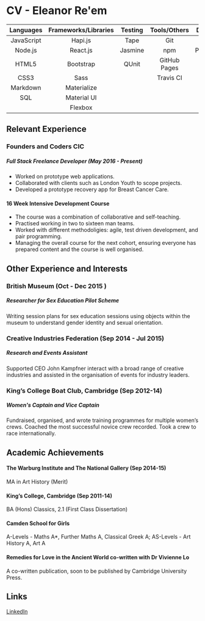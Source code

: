 # CV - Eleanor Re'em

| Languages | Frameworks/Libraries | Testing   | Tools/Others | Databases |
|:---------:|:--------------------:|:---------:|:------------:|:---------:|
| JavaScript| Hapi.js              | Tape      | Git          | Redis     | 
| Node.js   | React.js             | Jasmine   | npm          | PostgreSQL|
| HTML5     | Bootstrap            | QUnit     | GitHub Pages | |
| CSS3      | Sass                 |           | Travis CI    | |
| Markdown  | Materialize          |           |              | |
| SQL       | Material UI          |           |              | |
|           | Flexbox              |           |              ||

## Relevant Experience
### Founders and Coders CIC
##### Full Stack Freelance Developer (May 2016 - Present)

* Worked on prototype web applications. 
* Collaborated with clients such as London Youth to scope projects. 
* Developed a prototype recovery app for Breast Cancer Care. 

#### 16 Week Intensive Development Course

* The course was a combination of collaborative and self-teaching. 
* Practised working in two to sixteen man teams. 
* Worked with different methodoligies: agile, test driven development, and pair programming. 
* Managing the overall course for the next cohort, ensuring everyone has prepared content and the course is well organised. 

## Other Experience and Interests
### British Museum (Oct - Dec 2015 )
##### Researcher for Sex Education Pilot Scheme
Writing session plans for sex education sessions using objects within the museum to understand gender identity and sexual orientation.

### Creative Industries Federation (Sep 2014 - Jul 2015)
##### Research and Events Assistant
Supported CEO John Kampfner interact with a broad range of creative industries and assisted in the organisation of events for industry leaders. 

### King’s College Boat Club, Cambridge (Sep 2012-14)
##### Women's Captain and Vice Captain
Fundraised, organised, and wrote training programmes for multiple women’s crews. Coached the most successful novice crew recorded. Took a crew to race internationally.

## Academic Achievements
#### The Warburg Institute and The National Gallery (Sep 2014-15)
MA in Art History (Merit)

#### King’s College, Cambridge (Sep 2011-14)
BA (Hons) Classics, 2.1 (First Class Dissertation) 

#### Camden School for Girls
A-Levels - Maths A*, Further Maths A, Classical Greek A;  AS-Levels - Art History A, Art A

#### Remedies for Love in the Ancient World co-written with Dr Vivienne Lo
A co-written publication, soon to be published by Cambridge University Press.

## Links
[LinkedIn](https://uk.linkedin.com/in/eleanor-re-em-b64695a3)

